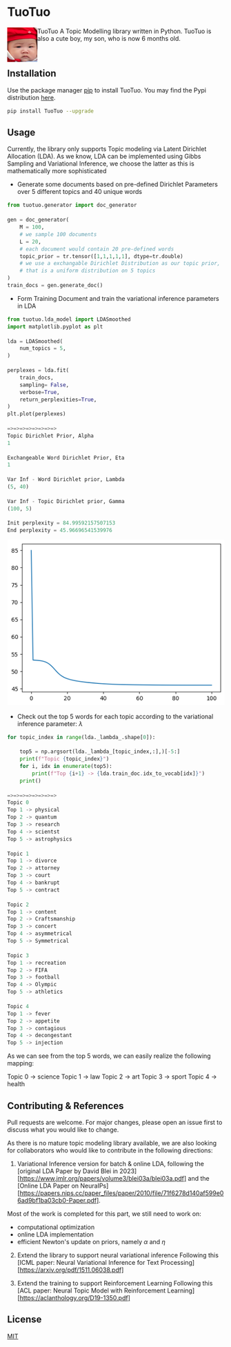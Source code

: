 # TuoTuo 
<img align="left" width="70" height="80" src="images/TuoTuoCutty.png"> TuoTuo A Topic Modelling library written in Python. TuoTuo is also a cute boy, my son, who is now 6 months old.  

<br/>

## Installation 
Use the package manager [pip](https://pip.pypa.io/en/stable/) to install TuoTuo. You may find the Pypi distribution [here](https://pypi.org/project/TuoTuo/).

```bash
pip install TuoTuo --upgrade
```

## Usage 
Currently, the library only supports Topic modeling via Latent Dirichlet Allocation (LDA). As we know, LDA can be implemented using Gibbs Sampling and Variational Inference, we choose the latter as this is mathematically more sophisticated 

- Generate some documents based on pre-defined Dirichlet Parameters over 5 different topics and 40 unique words

```python
from tuotuo.generator import doc_generator 

gen = doc_generator(
    M = 100, 
    # we sample 100 documents 
    L = 20, 
    # each document would contain 20 pre-defined words 
    topic_prior = tr.tensor([1,1,1,1,1], dtype=tr.double)
    # we use a exchangable Dirichlet Distribution as our topic prior, 
    # that is a uniform distribution on 5 topics
)
train_docs = gen.generate_doc()
```

- Form Training Document and train the variational inference parameters in LDA 

```python
from tuotuo.lda_model import LDASmoothed 
import matplotlib.pyplot as plt 

lda = LDASmoothed(
    num_topics = 5, 
)

perplexes = lda.fit(
    train_docs,
    sampling= False,
    verbose=True, 
    return_perplexities=True,
)
plt.plot(perplexes)

=>=>=>=>=>=>=>=>
Topic Dirichlet Prior, Alpha
1

Exchangeable Word Dirichlet Prior, Eta 
1

Var Inf - Word Dirichlet prior, Lambda
(5, 40)

Var Inf - Topic Dirichlet prior, Gamma
(100, 5)

Init perplexity = 84.99592157507153
End perplexity = 45.96696541539976
```
![Perplexity over 100 iteration](images/generated_doc_perplexities.png)


- Check out the top 5 words for each topic according to the variational inference parameter: $\lambda$ 

```python
for topic_index in range(lda._lambda_.shape[0]):

    top5 = np.argsort(lda._lambda_[topic_index,:],)[-5:]
    print(f"Topic {topic_index}")
    for i, idx in enumerate(top5):
        print(f"Top {i+1} -> {lda.train_doc.idx_to_vocab[idx]}")
    print()

=>=>=>=>=>=>=>=>
Topic 0 
Top 1 -> physical
Top 2 -> quantum
Top 3 -> research
Top 4 -> scientst
Top 5 -> astrophysics

Topic 1
Top 1 -> divorce
Top 2 -> attorney
Top 3 -> court
Top 4 -> bankrupt
Top 5 -> contract

Topic 2
Top 1 -> content
Top 2 -> Craftsmanship
Top 3 -> concert
Top 4 -> asymmetrical
Top 5 -> Symmetrical

Topic 3
Top 1 -> recreation
Top 2 -> FIFA
Top 3 -> football
Top 4 -> Olympic
Top 5 -> athletics

Topic 4
Top 1 -> fever
Top 2 -> appetite
Top 3 -> contagious
Top 4 -> decongestant
Top 5 -> injection
```
As we can see from the top 5 words, we can easily realize the following mapping: 

Topic 0 -> science 
Topic 1 -> law 
Topic 2 -> art 
Topic 3 -> sport 
Topic 4 -> health


## Contributing & References

Pull requests are welcome. For major changes, please open an issue first
to discuss what you would like to change.

As there is no mature topic modeling library available, we are also looking for collaborators who would like to contribute in the following directions: 

1. Variational Inference version for batch & online LDA, following the [original LDA Paper by David Blei in 2023][https://www.jmlr.org/papers/volume3/blei03a/blei03a.pdf] and the [Online LDA Paper on NeuraIPs][https://papers.nips.cc/paper_files/paper/2010/file/71f6278d140af599e06ad9bf1ba03cb0-Paper.pdf]. 

Most of the work is completed for this part, we still need to work on:
- computational optimization 
- online LDA implementation 
- efficient Newton's update on priors, namely $\alpha$ and $\eta$ 

2. Extend the library to support neural variational inference Following this [ICML paper: Neural Variational Inference for Text Processing][https://arxiv.org/pdf/1511.06038.pdf]

3. Extend the training to support Reinforcement Learning Following this [ACL paper: Neural Topic Model with Reinforcement Learning][https://aclanthology.org/D19-1350.pdf]

## License

[MIT](https://choosealicense.com/licenses/mit/)